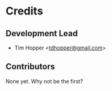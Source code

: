 Credits
=======

Development Lead
----------------

-   Tim Hopper &lt;<tdhopper@gmail.com>&gt;

Contributors
------------

None yet. Why not be the first?
